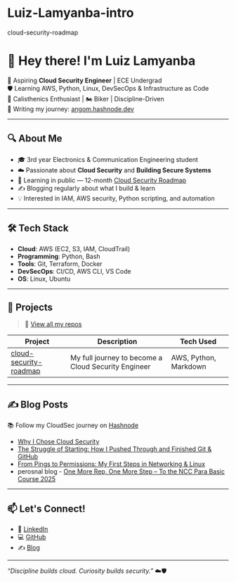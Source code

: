# Luiz-Lamyanba-intro
cloud-security-roadmap
# 👋 Hey there! I'm Luiz Lamyanba

🚀 Aspiring **Cloud Security Engineer** | ECE Undergrad <br>
🛡️ Learning AWS, Python, Linux, DevSecOps & Infrastructure as Code  
💪 Calisthenics Enthusiast | 🏍️ Biker | Discipline-Driven  
📝 Writing my journey: [angom.hashnode.dev](https://luizmakescloud.hashnode.dev/?source=top_nav_blog_home)

---

## 🔍 About Me
- 🎓 3rd year Electronics & Communication Engineering student
- ☁️ Passionate about **Cloud Security** and **Building Secure Systems**
- 📖 Learning in public — 12-month [Cloud Security Roadmap](https://github.com/LuizLamyanba/Cloud-Security-Roadmap)
- ✍️ Blogging regularly about what I build & learn
- 💡 Interested in IAM, AWS security, Python scripting, and automation

---

## 🛠️ Tech Stack
- **Cloud**: AWS (EC2, S3, IAM, CloudTrail)
- **Programming**: Python, Bash
- **Tools**: Git, Terraform, Docker
- **DevSecOps**: CI/CD, AWS CLI, VS Code
- **OS**: Linux, Ubuntu

---

## 🧱 Projects
> 📂 [View all my repos](https://github.com/LuizLamyanba?tab=repositories)

| Project | Description | Tech Used |
|--------|-------------|-----------|
| [cloud-security-roadmap](https://github.com/LuizLamyanba/Cloud-Security-Roadmap) | My full journey to become a Cloud Security Engineer | AWS, Python, Markdown |

---

## ✍️ Blog Posts
📚 Follow my CloudSec journey on [Hashnode](https://angom.hashnode.dev)

- [Why I Chose Cloud Security](https://luizmakescloud.hashnode.dev/from-ece-student-to-cloud-security-engineer-my-roadmap-and-journey)
- [The Struggle of Starting: How I Pushed Through and Finished Git & GitHub](https://luizmakescloud.hashnode.dev/the-struggle-of-starting-how-i-pushed-through-and-finished-git-and-github)
- [From Pings to Permissions: My First Steps in Networking & Linux](https://luizmakescloud.hashnode.dev/from-pings-to-permissions-my-first-steps-in-networking-and-linux)
- perosnal blog - [One More Rep, One More Step – To the NCC Para Basic Course 2025](https://luizmakescloud.hashnode.dev/one-more-rep-one-more-step-to-the-ncc-para-basic-course-2025)

---

## 📫 Let's Connect!
- 🔗 [LinkedIn](https://www.linkedin.com/in/luizmakescloud/)
- 💻 [GitHub](https://github.com/LuizLamyanba)
- ✍️ [Blog](https://angom.hashnode.dev)


---

_“Discipline builds cloud. Curiosity builds security.”_ ☁️🛡️
